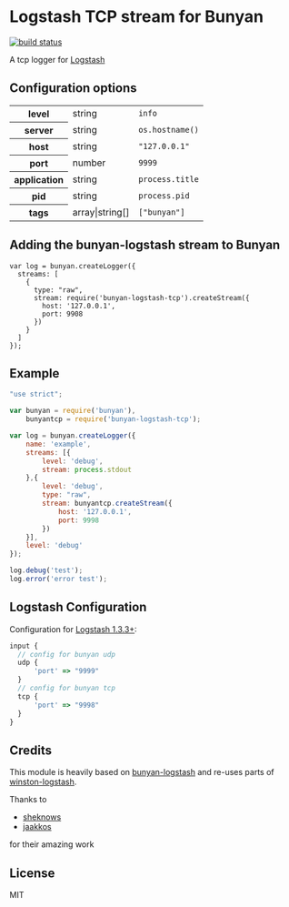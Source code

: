 # Logstash TCP stream for Bunyan

[![build status](https://secure.travis-ci.org/chris-rock/bunyan-logstash-tcp.png)](http://travis-ci.org/chris-rock/bunyan-logstash-tcp)

A tcp logger for [Logstash](http://logstash.net/docs/1.4.2/inputs/tcp)

## Configuration options

<table>
  <tr>
    <th>level</th>
    <td>string</td>
    <td><code>info</code></td>
  </tr>
  <tr>
    <th>server</th>
    <td>string</td>
    <td><code>os.hostname()</code></td>
  </tr>
  <tr>
    <th>host</th>
    <td>string</td>
    <td><code>"127.0.0.1"</code></td>
  </tr>
  <tr>
    <th>port</th>
    <td>number</td>
    <td><code>9999</code></td>
  </tr>
  <tr>
    <th>application</th>
    <td>string</td>
    <td><code>process.title</code></td>
  </tr>
  <tr>
    <th>pid</th>
    <td>string</td>
    <td><code>process.pid</code></td>
  </tr>
  <tr>
    <th>tags</th>
    <td>array|string[]</td>
    <td><code>["bunyan"]</code></td>
  </tr>
</table>

## Adding the bunyan-logstash stream to Bunyan

```
var log = bunyan.createLogger({
  streams: [
    {
      type: "raw",
      stream: require('bunyan-logstash-tcp').createStream({
        host: '127.0.0.1',
        port: 9908
      })
    }
  ]
});
```

## Example

```javascript
"use strict";

var bunyan = require('bunyan'),
    bunyantcp = require('bunyan-logstash-tcp');

var log = bunyan.createLogger({
    name: 'example',
    streams: [{
        level: 'debug',
        stream: process.stdout
    },{
        level: 'debug',
        type: "raw",
        stream: bunyantcp.createStream({
            host: '127.0.0.1',
            port: 9998
        })
    }],
    level: 'debug'
});

log.debug('test');
log.error('error test');
```

## Logstash Configuration

Configuration for [Logstash 1.3.3+](http://logstash.net/docs/1.4.2/inputs/tcp):

```javascript
input {
  // config for bunyan udp
  udp {
      'port' => "9999"
  }
  // config for bunyan tcp
  tcp {
      'port' => "9998"
  }
}
```

## Credits

This module is heavily based on [bunyan-logstash](https://github.com/sheknows/bunyan-logstash) and re-uses parts of [winston-logstash](https://github.com/jaakkos/winston-logstash/blob/master/lib/winston-logstash.js).

Thanks to

- [sheknows](https://github.com/sheknows)
- [jaakkos](https://github.com/jaakkos) 

for their amazing work

## License

MIT
